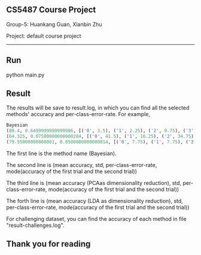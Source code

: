 ## CS5487 Course Project

Group-5: Huankang Guan, Xianbin Zhu

Project: default course project

-------------------------------------------------------------------------

## Run

python main.py
## Result
The results will be save to result.log, in which you can find all the selected methods' accuracy and per-class-error-rate. For example,
```python
Bayesian
(89.4, 0.6499999999999986, [('0', 3.5), ('1', 2.25), ('2', 9.75), ('3', 14.25), ('4', 12.0), ('5', 23.0), ('6', 5.25), ('7', 11.25), ('8', 19.0), ('9', 5.75)], 'mode=test: 90.050000, 88.750000')
(64.325, 0.07500000000000284, [('0', 41.5), ('1', 16.25), ('2', 34.75), ('3', 60.25), ('4', 44.5), ('5', 41.25), ('6', 24.25), ('7', 27.75), ('8', 39.5), ('9', 26.75)], 'mode=PCA: 64.250000, 64.400000')
(79.55000000000001, 0.8500000000000014, [('0', 7.75), ('1', 7.75), ('2', 24.75), ('3', 27.0), ('4', 18.5), ('5', 27.0), ('6', 17.75), ('7', 22.25), ('8', 28.75), ('9', 23.0)], 'mode=LDA: 80.400000, 78.700000')
```

The first line is the method name (Bayesian). 

The second line is (mean accuracy, std, per-class-error-rate, mode(accuracy of the first trial and the second trial))

The third line is (mean accuracy (PCAas dimensionality reduction), std, per-class-error-rate, mode(accuracy of the first trial and the second trial))

The forth line is (mean accuracy (LDA as dimensionality reduction), std, per-class-error-rate, mode(accuracy of the first trial and the second trial))



For challenging dataset, you can find the accuracy of each method in file "result-challenges.log". 

## Thank you for reading

